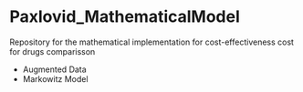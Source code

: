 # Paxlovid_MathematicalModel
Repository for the mathematical implementation for cost-effectiveness cost for drugs comparisson

* Augmented Data
* Markowitz Model
